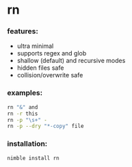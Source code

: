# rn


### features:
+ ultra minimal
+ supports regex and glob
+ shallow (default) and recursive modes
+ hidden files safe
+ collision/overwrite safe


### examples:
```bash
rn "&" and
rn -r this
rn -p "\s+" -
rn -p --dry "*-copy" file
```


### installation:
```bash
nimble install rn
```
